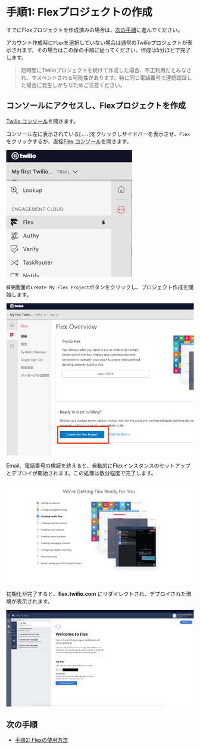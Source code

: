 #  手順1: Flexプロジェクトの作成

すでにFlexプロジェクトを作成済みの場合は、[次の手順](02-Play-with-Flex.md)に進んでください。


アカウント作成時に`Flex`を選択していない場合は通常のTwilioプロジェクトが表示されます。その場合はこの後の手順に従ってください。作成は5分ほどで完了します。

> 短時間にTwilioプロジェクトを続けて作成した場合、不正利用だとみなされ、サスペンドされる可能性があります。特に同じ電話番号で連続認証した場合に発生しがちなためご注意ください。

## コンソールにアクセスし、Flexプロジェクトを作成
[Twilio コンソール](https://jp.twilio.com/console)を開きます。

コンソール左に表示されている[`...`]をクリックしサイドバーを表示させ、`Flex`をクリックするか、直接[Flex コンソール](https://jp.twilio.com/console/flex/overview)を開きます。

![Twilio Console](../assets/01-Twilio-Console.png)

`概要`画面の`Create My Flex Project`ボタンをクリックし、プロジェクト作成を開始します。

![Flex Dashboard](../assets/01-Flex-Console-Create.png)

Email、電話番号の検証を終えると、自動的にFlexインスタンスのセットアップとデプロイが開始されます。この処理は数分程度で完了します。

![Flexプロジェクトを初期化](../assets/01-Flex-Initializing.png "Flexプロジェクトを初期化")

初期化が完了すると、__flex.twilio.com__ にリダイレクトされ、デプロイされた環境が表示されます。

![Flexプロジェクトの初期画面](../assets/01-Flex-StartScreen.png "Flexプロジェクトの初期画面")

## 次の手順

- [手順2: Flexの使用方法](02-Play-with-Flex.md)